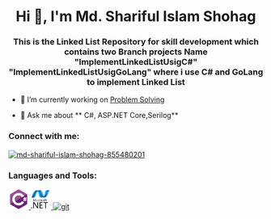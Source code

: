 <h1 align="center">Hi 👋, I'm Md. Shariful Islam Shohag</h1>
<h3 align="center">This is the Linked List Repository for skill development which contains two Branch projects Name "ImplementLinkedListUsigC#" "ImplementLinkedListUsigGoLang" where i use C# and GoLang to implement Linked List</h3>

- 🔭 I’m currently working on [Problem Solving](https://github.com/shohag66/Linked-List)

- 💬 Ask me about ** C#, ASP.NET Core,Serilog**

<h3 align="left">Connect with me:</h3>
<p align="left">
<a href="https://linkedin.com/in/md-shariful-islam-shohag-855480201" target="blank"><img align="center" src="https://raw.githubusercontent.com/rahuldkjain/github-profile-readme-generator/master/src/images/icons/Social/linked-in-alt.svg" alt="md-shariful-islam-shohag-855480201" height="30" width="40" /></a>
</p>

<h3 align="left">Languages and Tools:</h3>
<p align="left"> <a href="https://www.w3schools.com/cs/" target="_blank" rel="noreferrer"> <img src="https://raw.githubusercontent.com/devicons/devicon/master/icons/csharp/csharp-original.svg" alt="csharp" width="40" height="40"/> </a> <a href="https://dotnet.microsoft.com/" target="_blank" rel="noreferrer"> <img src="https://raw.githubusercontent.com/devicons/devicon/master/icons/dot-net/dot-net-original-wordmark.svg" alt="dotnet" width="40" height="40"/> </a> <a href="https://git-scm.com/" target="_blank" rel="noreferrer"> <img src="https://www.vectorlogo.zone/logos/git-scm/git-scm-icon.svg" alt="git" width="40" height="40"/>  </p>
